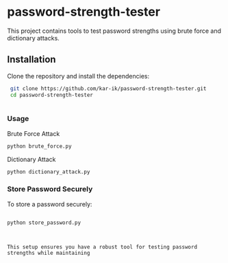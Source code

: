 # password-strength-tester

This project contains tools to test password strengths using brute force and dictionary attacks.

## Installation

Clone the repository and install the dependencies:

```bash
 git clone https://github.com/kar-ik/password-strength-tester.git
 cd password-strength-tester
 
```
### Usage

Brute Force Attack
```bash
python brute_force.py

```
Dictionary Attack
```bash
python dictionary_attack.py
```
### Store Password Securely

To store a password securely:

```bash

python store_password.py
```
```arduino


This setup ensures you have a robust tool for testing password strengths while maintaining
```
